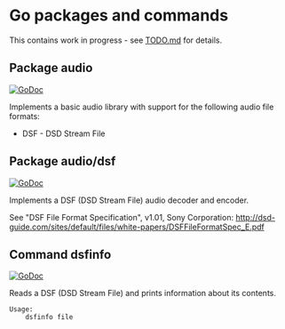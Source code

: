 # Go packages and commands

This contains work in progress - see [TODO.md](/TODO.md) for details.

## Package audio
[![GoDoc](https://godoc.org/github.com/snmoore/go/audio?status.svg)](https://godoc.org/github.com/snmoore/go/audio)

Implements a basic audio library with support for the following audio file formats:

* DSF - DSD Stream File

## Package audio/dsf
[![GoDoc](https://godoc.org/github.com/snmoore/go/audio/dsf?status.svg)](https://godoc.org/github.com/snmoore/go/audio/dsf)

Implements a DSF (DSD Stream File) audio decoder and encoder.

See "DSF File Format Specification", v1.01, Sony Corporation: http://dsd-guide.com/sites/default/files/white-papers/DSFFileFormatSpec_E.pdf

## Command dsfinfo
[![GoDoc](https://godoc.org/github.com/snmoore/go/audio/cmd/dsfinfo?status.svg)](https://godoc.org/github.com/snmoore/go/audio/cmd/dsfinfo)

Reads a DSF (DSD Stream File) and prints information about its contents.
 
    Usage:
        dsfinfo file
